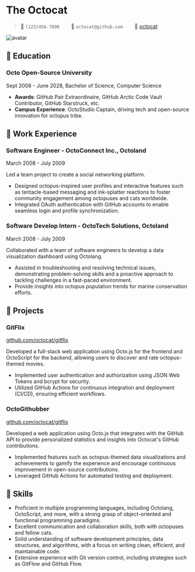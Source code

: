# The Octocat

> <span alt="icon">&#xe60f;</span> `(123)456-7890`&emsp;&emsp; <span alt="icon">&#xe7ca;</span> `octocat@github.com`&emsp;&emsp; <span alt="icon">&#xe600;</span> [octocat](https://github.com/octocat)

<img alt="avatar" src="https://avatars.githubusercontent.com/u/583231?v=4">

## &#xe80c; Education

<div alt="entry-title">
    <h3>Octo Open-Source University</h3> 
</div>

 Sept 2008 - June 2028, Bachelor of Science, Computer Science

- **Awards**: GitHub Pair Extraordinaire, GitHub Arctic Code Vault Contributor, GitHub Starstruck, etc.
- **Campus Experience**: OctoStudio Captain, driving tech and open-source innovation for octopus tribe.

## &#xe618; Work Experience

<div alt="entry-title">
    <h3>Software Engineer - OctoConnect Inc., Octoland</h3> 
    <p>March 2008 - July 2009</p>
</div>

Led a team project to create a social networking platform.

- Designed octopus-inspired user profiles and interactive features such as tentacle-based messaging and ink-splatter reactions to foster community engagement among octopuses and cats worldwide.
- Integrated OAuth authentication with GitHub accounts to enable seamless login and profile synchronization.

<div alt="entry-title">
    <h3>Software Develop Intern - OctoTech Solutions, Octoland</h3> 
    <p>March 2008 - July 2009</p>
</div>

Collaborated with a team of software engineers to develop a data visualization dashboard using Octolang.

- Assisted in troubleshooting and resolving technical issues, demonstrating problem-solving skills and a proactive approach to tackling challenges in a fast-paced environment.
- Provide insights into octopus population trends for marine conservation efforts.

## &#xe635; Projects

<div alt="entry-title">
    <h3>GitFlix</h3>
    <a href="https://github.com/octocat/gitflix">github.com/octocat/gitflix</a>
</div>

Developed a full-stack web application using Octo.js for the frontend and OctoScript for the backend, allowing users to discover and rate octopus-themed movies.

- Implemented user authentication and authorization using JSON Web Tokens and bcrypt for security.
- Utilized GitHub Actions for continuous integration and deployment (CI/CD), ensuring efficient workflows.

<div alt="entry-title">
    <h3>OctoGithubber</h3> 
    <a href="https://github.com/octocat/gitflix">github.com/octocat/gitflix</a>
</div>

Developed a web application using Octo.js that integrates with the GitHub API to provide personalized statistics and insights into Octocat's GitHub contributions.

- Implemented features such as octopus-themed data visualizations and achievements to gamify the experience and encourage continuous improvement in open-source contributions.
- Leveraged GitHub Actions for automated testing and deployment.

## &#xecfa; Skills

- Proficient in multiple programming languages, including Octolang, OctoScript, and more, with a strong grasp of object-oriented and functional programming paradigms.
- Excellent communication and collaboration skills, both with octopuses and fellow cats.
- Solid understanding of software development principles, data structures, and algorithms, with a focus on writing clean, efficient, and maintainable code.
- Extensive experience with Git version control, including strategies such as GitFlow and GitHub Flow.